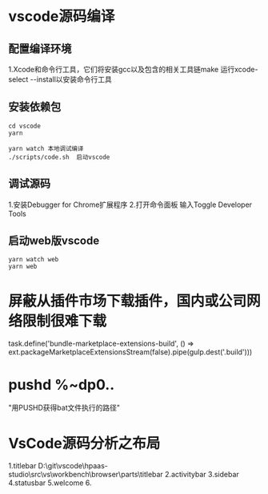 # vscode源码编译

## 配置编译环境

1.Xcode和命令行工具，它们将安装gcc以及包含的相关工具链make
运行xcode-select --install以安装命令行工具

## 安装依赖包

```
cd vscode
yarn

yarn watch 本地调试编译
./scripts/code.sh  启动vscode

```

## 调试源码

1.安装Debugger for Chrome扩展程序
2.打开命令面板 输入Toggle Developer Tools

## 启动web版vscode

```
yarn watch web
yarn web

```

# 屏蔽从插件市场下载插件，国内或公司网络限制很难下载
task.define('bundle-marketplace-extensions-build', () => ext.packageMarketplaceExtensionsStream(false).pipe(gulp.dest('.build')))

# pushd %~dp0\..
"用PUSHD获得bat文件执行的路径"

# VsCode源码分析之布局
1.titlebar D:\git\vscode\hpaas-studio\src\vs\workbench\browser\parts\titlebar
2.activitybar
3.sidebar
4.statusbar
5.welcome
6.
